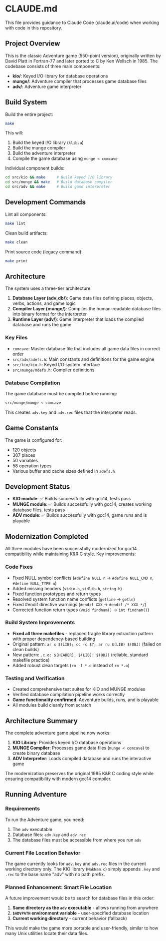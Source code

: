 # CLAUDE.md

This file provides guidance to Claude Code (claude.ai/code) when working with code in this repository.

## Project Overview

This is the classic Adventure game (550-point version), originally written by David Platt in Fortran-77 and later ported to C by Ken Wellsch in 1985. The codebase consists of three main components:

- **kio/**: Keyed I/O library for database operations
- **munge/**: Adventure compiler that processes game database files
- **adv/**: Adventure game interpreter

## Build System

Build the entire project:
```bash
make
```

This will:
1. Build the keyed I/O library (`klib.a`)
2. Build the munge compiler 
3. Build the adventure interpreter
4. Compile the game database using `munge < comcave`

Individual component builds:
```bash
cd src/kio && make     # Build keyed I/O library
cd src/munge && make   # Build database compiler
cd src/adv && make     # Build game interpreter
```

## Development Commands

Lint all components:
```bash
make lint
```

Clean build artifacts:
```bash
make clean
```

Print source code (legacy command):
```bash
make print
```

## Architecture

The system uses a three-tier architecture:

1. **Database Layer (adv_db/)**: Game data files defining places, objects, verbs, actions, and game logic
2. **Compiler Layer (munge/)**: Compiles the human-readable database files into binary format for the interpreter
3. **Runtime Layer (adv/)**: Game interpreter that loads the compiled database and runs the game

### Key Files

- `comcave`: Master database file that includes all game data files in correct order
- `src/adv/adefs.h`: Main constants and definitions for the game engine
- `src/kio/kio.h`: Keyed I/O system interface
- `src/munge/mdefs.h`: Compiler definitions

### Database Compilation

The game database must be compiled before running:
```bash
src/munge/munge < comcave
```

This creates `adv.key` and `adv.rec` files that the interpreter reads.

## Game Constants

The game is configured for:
- 120 objects
- 307 places  
- 50 variables
- 58 operation types
- Various buffer and cache sizes defined in `adefs.h`

## Development Status

- **KIO module**: ✅ Builds successfully with gcc14, tests pass
- **MUNGE module**: ✅ Builds successfully with gcc14, creates working database files, tests pass  
- **ADV module**: ✅ Builds successfully with gcc14, game runs and is playable

## Modernization Completed

All three modules have been successfully modernized for gcc14 compatibility while maintaining K&R C style. Key improvements:

### Code Fixes
- Fixed NULL symbol conflicts (`#define NULL n` → `#define NULL_CMD n`, `#define NULL_TYPE n`)
- Added missing headers (`stdio.h`, `stdlib.h`, `string.h`)
- Fixed function prototypes and return types
- Resolved system function name conflicts (`getline` → `getln`)
- Fixed #endif directive warnings (`#endif XXX` → `#endif /* XXX */`)
- Corrected function return types (`void findnam()` → `int findnam()`)

### Build System Improvements
- **Fixed all three makefiles** - replaced fragile library extraction pattern with proper dependency-based building
- Original pattern: `ar x $(LIB); cc -c $?; ar ru $(LIB) $(OBJ)` (failed on clean builds)
- New pattern: `.c.o: $(HEADER); $(LIB): $(OBJ)` (reliable, standard makefile practice)
- Added robust clean targets (`rm -f *.o` instead of `rm *.o`)

### Testing and Verification
- Created comprehensive test suites for KIO and MUNGE modules
- Verified database compilation pipeline works correctly
- **Game functionality confirmed**: Adventure builds, runs, and is playable
- All modules build cleanly from scratch

## Architecture Summary

The complete adventure game pipeline now works:

1. **KIO Library**: Provides keyed I/O database operations
2. **MUNGE Compiler**: Processes game data files (`munge < comcave`) to create binary database
3. **ADV Interpreter**: Loads compiled database and runs the interactive game

The modernization preserves the original 1985 K&R C coding style while ensuring compatibility with modern gcc14 compiler.

## Running Adventure

### Requirements
To run the Adventure game, you need:
1. The `adv` executable
2. Database files: `adv.key` and `adv.rec` 
3. The database files must be accessible from where you run `adv`

### Current File Location Behavior
The game currently looks for `adv.key` and `adv.rec` files in the current working directory only. The KIO library (`MakNam.c`) simply appends `.key` and `.rec` to the base name "adv" with no path prefix.

### Planned Enhancement: Smart File Location
A future improvement would be to search for database files in this order:
1. **Same directory as the `adv` executable** - allows running from anywhere
2. **`$ADVPATH` environment variable** - user-specified database location  
3. **Current working directory** - current behavior (fallback)

This would make the game more portable and user-friendly, similar to how many Unix utilities locate their data files.